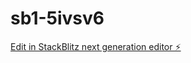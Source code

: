 # sb1-5ivsv6

[Edit in StackBlitz next generation editor ⚡️](https://stackblitz.com/~/github.com/codervichar/sb1-5ivsv6)